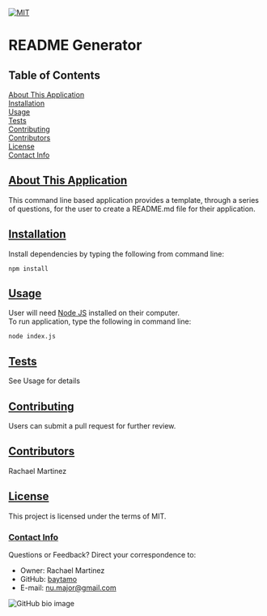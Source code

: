 

[![MIT](https://img.shields.io/badge/license-MIT-orange)](https://choosealicense.com/licenses/mit/)  

# README Generator

## Table of Contents
[About This Application](#description)  
[Installation](#installation)  
[Usage](#usage)  
[Tests](#tests)  
[Contributing](#contributing)  
[Contributors](#contributors)  
[License](#license)  
[Contact Info](#contact)

## [About This Application](#description)
This command line based application provides a template, through a series of questions, for the user to create a README.md file for their application.

## [Installation](#installation)

Install dependencies by typing the following from command line:
~~~
npm install
~~~

## [Usage](#usage)
User will need [Node JS](https://nodejs.org/en/) installed on their computer.  
To run application, type the following in command line:  
~~~
node index.js
~~~

## [Tests](#tests)
See Usage for details

## [Contributing](#contributing)
Users can submit a pull request for further review.

## [Contributors](#contributors)
Rachael Martinez

## [License](#license)
This project is licensed under the terms of MIT.

### [Contact Info](#contact)  
Questions or Feedback? Direct your correspondence to:  

- Owner: Rachael Martinez  
- GitHub: [baytamo](https://github.com/baytamo)  
- E-mail: nu.major@gmail.com

![GitHub bio image](https://avatars1.githubusercontent.com/u/66987830?v=4)